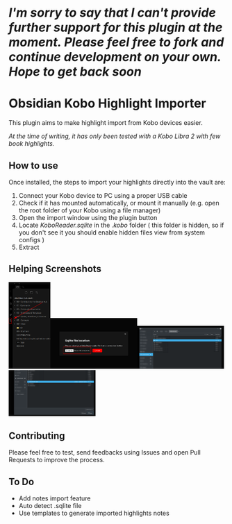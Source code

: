 # _I'm sorry to say that I can't provide further support for this plugin at the moment. Please feel free to fork and continue development on your own. Hope to get back soon_

# Obsidian Kobo Highlight Importer

This plugin aims to make highlight import from Kobo devices easier.

_At the time of writing, it has only been tested with a Kobo Libra 2 with few book highlights._

## How to use

Once installed, the steps to import your highlights directly into the vault are:

1. Connect your Kobo device to PC using a proper USB cable
2. Check if it has mounted automatically, or mount it manually (e.g. open the root folder of your Kobo using a file manager)
3. Open the import window using the plugin button
4. Locate _KoboReader.sqlite_ in the _.kobo_ folder ( this folder is hidden, so if you don't see it you should enable hidden files view from system configs )
5. Extract

## Helping Screenshots

<img src="README_assets/step1.png" alt="step1" height="200"/><img src="README_assets/step2.png" alt="step1" width="200"/><img src="README_assets/step3.png" alt="step1" width="200"/><img src="README_assets/step4.png" alt="step1" width="200"/>

## Contributing

Please feel free to test, send feedbacks using Issues and open Pull Requests to improve the process. 

## To Do

- Add notes import feature
- Auto detect .sqlite file
- Use templates to generate imported highlights notes
